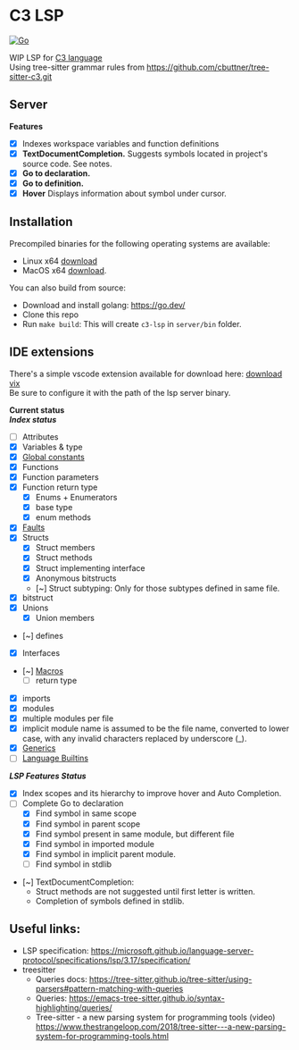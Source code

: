 # C3 LSP
[![Go](https://github.com/pherrymason/c3-lsp/actions/workflows/go.yml/badge.svg)](https://github.com/pherrymason/c3-lsp/actions/workflows/go.yml)

WIP LSP for [C3 language](https://github.com/c3lang/c3c)  
Using tree-sitter grammar rules from https://github.com/cbuttner/tree-sitter-c3.git

## Server
**Features**
- [x] Indexes workspace variables and function definitions
- [x] **TextDocumentCompletion.** Suggests symbols located in project's source code. See notes.
- [x] **Go to declaration.**
- [x] **Go to definition.** 
- [x] **Hover** Displays information about symbol under cursor.

## Installation
Precompiled binaries for the following operating systems are available:

- Linux x64 [download](https://github.com/pherrymason/c3-lsp/releases/download/latest/linux-amd64-c3lsp.zip)  
- MacOS x64 [download](https://github.com/pherrymason/c3-lsp/releases/download/latest/darwin-amd64-c3lsp.zip).

You can also build from source:

- Download and install golang: https://go.dev/
- Clone this repo
- Run `make build`: This will create `c3-lsp` in `server/bin` folder.

## IDE extensions
There's a simple vscode extension available for download here: [download vix](https://github.com/pherrymason/c3-lsp/releases/download/latest/c3-lsp-client-0.0.1.vsix)  
Be sure to configure it with the path of the lsp server binary.


**Current status**  
***Index status***
- [ ] Attributes
- [x] Variables & type
- [x] [Global constants]()
- [x] Functions
- [x] Function parameters
- [x] Function return type
    - [x] Enums + Enumerators
    - [x] base type 
    - [x] enum methods
- [x] [Faults](https://c3-lang.org/references/docs/types/#faults)
- [x] Structs
    - [x] Struct members
    - [x] Struct methods
    - [x] Struct implementing interface
    - [x] Anonymous bitstructs
    - [~] Struct subtyping: Only for those subtypes defined in same file.
- [x] bitstruct
- [x] Unions
    - [x] Union members
- [~] defines
- [x] Interfaces
- [~] [Macros](https://c3-lang.org/references/docs/macros/)
    - [ ] return type
- [x] imports
- [x] modules
- [x] multiple modules per file
- [x] implicit module name is assumed to be the file name, converted to lower case, with any invalid characters replaced by underscore (_).
- [x] [Generics](https://c3-lang.org/references/docs/generics/)
- [ ] [Language Builtins](https://c3-lang.org/references/docs/builtins/)

***LSP Features Status***
- [x] Index scopes and its hierarchy to improve hover and Auto Completion.
- [ ] Complete Go to declaration
  - [x] Find symbol in same scope
  - [x] Find symbol in parent scope
  - [x] Find symbol present in same module, but different file
  - [x] Find symbol in imported module
  - [x] Find symbol in implicit parent module.
  - [ ] Find symbol in stdlib
- [~] TextDocumentCompletion:
    - Struct methods are not suggested until first letter is written.
    - Completion of symbols defined in stdlib.

## Useful links:
- LSP specification: https://microsoft.github.io/language-server-protocol/specifications/lsp/3.17/specification/
- treesitter
  - Queries docs: https://tree-sitter.github.io/tree-sitter/using-parsers#pattern-matching-with-queries
  - Queries: https://emacs-tree-sitter.github.io/syntax-highlighting/queries/
  - Tree-sitter - a new parsing system for programming tools (video) https://www.thestrangeloop.com/2018/tree-sitter---a-new-parsing-system-for-programming-tools.html
